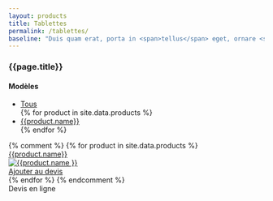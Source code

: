 ```yaml
---
layout: products
title: Tablettes
permalink: /tablettes/
baseline: "Duis quam erat, porta in <span>tellus</span> eget, ornare <span>hendrerit</span> nulla.<br>Quisque <span>pretium</span> enim quis justo <span>vehicula</span> congue."
---
```


<div class="container-fluid">
    <div class="row">
        <div class="col-md-2 col-md-offset-1 hidden-sm hidden-xs">
          <div class="ec-filters-menu">
            <h3 class="section-title no-margin-top">{{page.title}}</h3>
            <h4>Modèles</h4>
            <ul>
                <li><a href="javascript:void(0);" class="filter" data-filter="all">Tous</a></li>
                {% for product in site.data.products %}
                    <li><a href="javascript:void(0);" class="filter" data-filter=".category-{{product.name | replace: ' ', '-' | downcase }}">{{product.name}}</a></li>
                {% endfor %}
            </ul>
          </div>
        </div>
        <div class="col-md-5">
            <div class="row" id="Container">
                {% comment %}
                    {% for product in site.data.products %}
                        <div class="col-sm-6 mix category-{{product.name | replace: ' ', '-' | downcase }}" data-price="{{product.price}}">
                            <div class="ec-box">
                                <div class="ec-box-header"><a href="{{site.baseurl}}/{{product.name | replace: ' ', '-' | downcase}}">{{product.name}}</a></div>
                                <a href="{{site.baseurl}}/{{product.name | replace: ' ', '-' | downcase }}"><img src="{{ product.img | prepend: site.baseurl }}" alt="{{product.name }}"></a>
                                <div class="ec-box-footer text-center">
                                    <a href="{{site.baseurl}}/{{product.name | replace: ' ', '-' | downcase }}" class="btn btn-ar btn-primary btn-sm"><i class="fa fa-shopping-cart"></i> Ajouter au devis</a>
                                </div>
                            </div>
                        </div>
                    {% endfor %}
                {% endcomment %}
            </div>
        </div>
        <div class="col-md-3">
            <section>
                <div class="panel panel-primary">
                    <div class="panel-heading"><i class="fa fa-shopping-cart"></i> Devis en ligne</div>
                    <div class="panel-body">
                        <div id="estimate"></div>
                    </div>
                </div>
            </section>
        </div>
        <div class="col-md-1">
        </div>
    </div>
</div> <!-- container -->